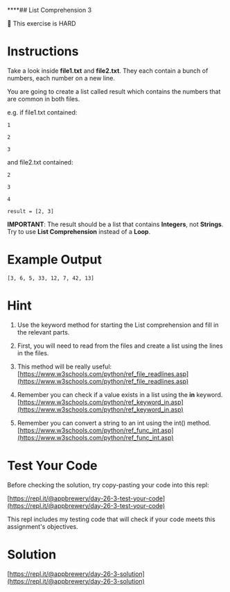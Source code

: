 ****## List Comprehension 3

💪 This exercise is HARD

# Instructions

Take a look inside **file1.txt** and **file2.txt**. They each contain a bunch of numbers, each number on a new line.

You are going to create a list called result which contains the numbers that are common in both files. 

e.g. if file1.txt contained:

```
1
```

```
2
```

```
3
```

and file2.txt contained:

```
2
```

```
3
```

```
4
```

```
result = [2, 3]
```

**IMPORTANT**: The result should be a list that contains **Integers**, not **Strings**. Try to use **List Comprehension** instead of a **Loop**.

# Example Output

```
[3, 6, 5, 33, 12, 7, 42, 13]
```

# Hint

1. Use the keyword method for starting the List comprehension and fill in the relevant parts.

2. First, you will need to read from the files and create a list using the lines in the files.

3. This method will be really useful: [https://www.w3schools.com/python/ref_file_readlines.asp](https://www.w3schools.com/python/ref_file_readlines.asp)

4. Remember you can check if a value exists in a list using the **in** keyword. [https://www.w3schools.com/python/ref_keyword_in.asp](https://www.w3schools.com/python/ref_keyword_in.asp)

5. Remember you can convert a string to an int using the int() method. [https://www.w3schools.com/python/ref_func_int.asp](https://www.w3schools.com/python/ref_func_int.asp)

# Test Your Code

Before checking the solution, try copy-pasting your code into this repl: 

[https://repl.it/@appbrewery/day-26-3-test-your-code](https://repl.it/@appbrewery/day-26-3-test-your-code)

This repl includes my testing code that will check if your code meets this assignment's objectives. 



# Solution

[https://repl.it/@appbrewery/day-26-3-solution](https://repl.it/@appbrewery/day-26-3-solution)